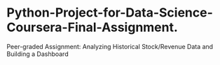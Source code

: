 # Python-Project-for-Data-Science-Coursera-Final-Assignment.
Peer-graded Assignment: Analyzing Historical Stock/Revenue Data and Building a Dashboard
